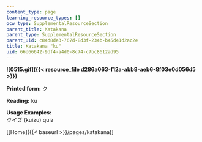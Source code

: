 ```yaml
---
content_type: page
learning_resource_types: []
ocw_type: SupplementalResourceSection
parent_title: Katakana
parent_type: SupplementalResourceSection
parent_uid: c84d8de3-767d-8d3f-234b-b45d41d2ac2e
title: Katakana "ku"
uid: 66d66642-9df4-a4d0-8c74-c7bc8612ad95
---
```


**![0515.gif]({{< resource_file d286a063-f12a-abb8-aeb6-8f03e0d056d5 >}})**

**Printed form:** ク

**Reading:** ku

**Usage Examples:**  
クイズ (kuizu) quiz

\[[Home]({{< baseurl >}}/pages/katakana)\]